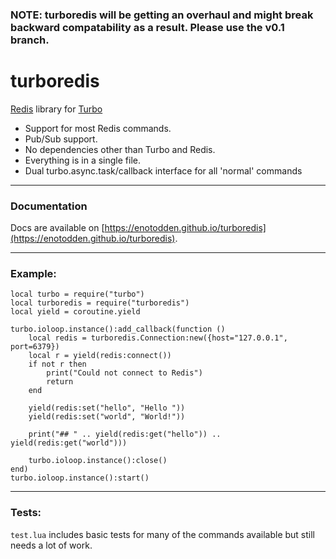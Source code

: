 ### NOTE: turboredis will be getting an overhaul and might break backward compatability as a result. Please use the v0.1 branch.

turboredis
===========

[Redis](http://redis.io) library for [Turbo](https://github.com/kernelsauce/turbo)


- Support for most Redis commands.
- Pub/Sub support.
- No dependencies other than Turbo and Redis.
- Everything is in a single file.
- Dual turbo.async.task/callback interface for all 'normal' commands

----------

### Documentation

Docs are available on [https://enotodden.github.io/turboredis](https://enotodden.github.io/turboredis).

----------

### Example:

	local turbo = require("turbo")
	local turboredis = require("turboredis")
	local yield = coroutine.yield
	
	turbo.ioloop.instance():add_callback(function () 
		local redis = turboredis.Connection:new({host="127.0.0.1", port=6379})	
		local r = yield(redis:connect())
		if not r then
			print("Could not connect to Redis")
			return
		end
		
		yield(redis:set("hello", "Hello "))
		yield(redis:set("world", "World!"))

		print("## " .. yield(redis:get("hello")) .. yield(redis:get("world")))

		turbo.ioloop.instance():close()
	end)
	turbo.ioloop.instance():start()

----------

### Tests:

`test.lua` includes basic tests for many of the commands available but 
still needs a lot of work.
